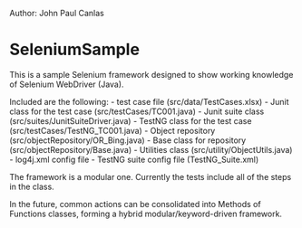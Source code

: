 Author: John Paul Canlas

# SeleniumSample
This is a sample Selenium framework designed to show working knowledge of Selenium WebDriver (Java).

Included are the following:
	- test case file (src/data/TestCases.xlsx)
	- Junit class for the test case (src/testCases/TC001.java)
	- Junit suite class (src/suites/JunitSuiteDriver.java)
	- TestNG class for the test case (src/testCases/TestNG_TC001.java)
	- Object repository (src/objectRepository/OR_Bing.java)
	- Base class for repository (src/objectRepository/Base.java)
	- Utilities class (src/utility/ObjectUtils.java)
	- log4j.xml config file
	- TestNG suite config file (TestNG_Suite.xml)
	
The framework is a modular one. Currently the tests include all of the steps in the class.

In the future, common actions can be consolidated into Methods of Functions classes, forming
	a hybrid modular/keyword-driven framework.
	

